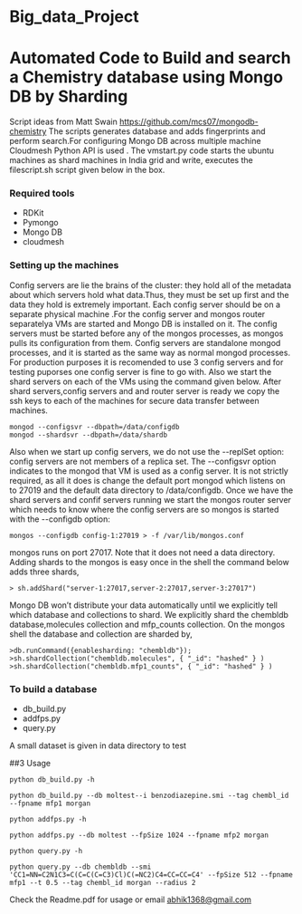 Big_data_Project
================

# Automated Code to Build and search a Chemistry database using Mongo DB by Sharding

Script ideas from Matt Swain https://github.com/mcs07/mongodb-chemistry
The scripts generates database and adds fingerprints and perform search.For configuring Mongo DB across multiple machine Cloudmesh Python API is used . The vmstart.py code starts the ubuntu machines as shard machines in India grid and write, executes the filescript.sh script given below in the box.

### Required tools
 * RDKit
 * Pymongo
 * Mongo DB
 * cloudmesh

### Setting up the machines

Config servers are lie the brains of the cluster: they hold all of the metadata about which servers hold what data.Thus, they must be set up first and the data they hold is extremely important. Each config server should be on a separate physical machine .For the config server and mongos router separatelya VMs are started and Mongo DB is installed on it. The config servers must be started before any of the mongos processes, as mongos pulls its configuration from them. Config servers are standalone mongod processes, and it is started as the same way as normal mongod processes. For production purposes it is recomended to use 3 config servers and for testing puporses one config server is fine to go with. Also we start the shard servers on each of the VMs using the command given below. After shard servers,config servers and and router server is ready we copy the ssh keys to each of the machines for secure data transfer between machines.

```
mongod --configsvr --dbpath=/data/configdb
mongod --shardsvr --dbpath=/data/shardb
```
Also when we start up config servers, we do not use the --replSet option: config servers are not members of a replica set. The --configsvr option indicates to the mongod that VM is used as a config server. It is not strictly required, as all it does is change the default port mongod  which listens on to 27019 and the default data directory to /data/configdb. Once we have the shard servers and confif servers running we start the mongos router server which needs to know where the config servers are so mongos is started with the --configdb option:

```
mongos --configdb config-1:27019 > -f /var/lib/mongos.conf
```
mongos runs on port 27017. Note that it does not need a data directory. Adding shards to the mongos is easy once in the shell the command below adds three shards,

```
> sh.addShard("server-1:27017,server-2:27017,server-3:27017")
```
Mongo DB won’t distribute your data automatically until we explicitly tell which database and collections to shard. We explicitly shard the chembldb database,molecules collection and mfp_counts collection. On the mongos shell the database and collection are sharded by,

```
>db.runCommand({enablesharding: "chembldb"});
>sh.shardCollection("chembldb.molecules", { "_id": "hashed" } )
>sh.shardCollection("chembldb.mfp1_counts", { "_id": "hashed" } )  
```

### To build a database
 * db_build.py  
 * addfps.py
 * query.py


A small dataset is given in data directory to test 

##3 Usage
```
python db_build.py -h

python db_build.py --db moltest--i benzodiazepine.smi --tag chembl_id --fpname mfp1 morgan

python addfps.py -h

python addfps.py --db moltest --fpSize 1024 --fpname mfp2 morgan

python query.py -h

python query.py --db chembldb --smi 'CC1=NN=C2N1C3=C(C=C(C=C3)Cl)C(=NC2)C4=CC=CC=C4' --fpSize 512 --fpname mfp1 --t 0.5 --tag chembl_id morgan --radius 2
```

Check the Readme.pdf for usage or email abhik1368@gmail.com 
